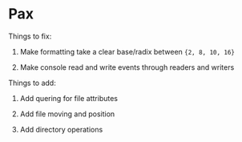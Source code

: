 # Pax

Things to fix:

1. Make formatting take a clear base/radix between `{2, 8, 10, 16}`

2. Make console read and write events through readers and writers

Things to add:

1. Add quering for file attributes

2. Add file moving and position

3. Add directory operations
